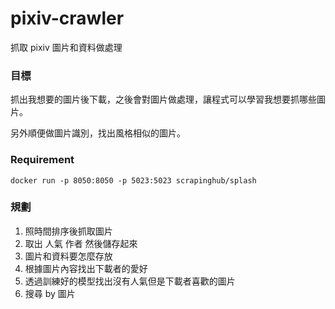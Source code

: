 # pixiv-crawler
抓取 pixiv 圖片和資料做處理

### 目標
抓出我想要的圖片後下載，之後會對圖片做處理，讓程式可以學習我想要抓哪些圖片。

另外順便做圖片識別，找出風格相似的圖片。

### Requirement
    docker run -p 8050:8050 -p 5023:5023 scrapinghub/splash

### 規劃
1. 照時間排序後抓取圖片
2. 取出 人氣 作者 然後儲存起來
3. 圖片和資料要怎麼存放
4. 根據圖片內容找出下載者的愛好
5. 透過訓練好的模型找出沒有人氣但是下載者喜歡的圖片
6. 搜尋 by 圖片

